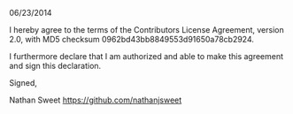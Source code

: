 06/23/2014

I hereby agree to the terms of the Contributors License
Agreement, version 2.0, with MD5 checksum
0962bd43bb8849553d91650a78cb2924.

I furthermore declare that I am authorized and able to make this
agreement and sign this declaration.

Signed,

Nathan Sweet
https://github.com/nathanjsweet